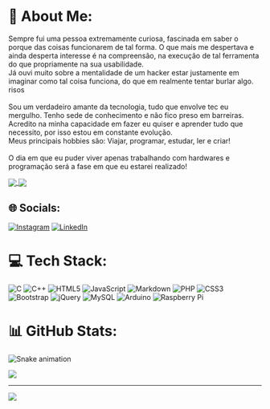 # 💫 About Me:
Sempre fui uma pessoa extremamente curiosa, fascinada em saber o porque das coisas funcionarem de tal forma. O que mais me despertava e ainda desperta interesse é na compreensão, na execução de tal ferramenta do que propriamente na sua usabilidade. <br>Já ouvi muito sobre a mentalidade de um hacker estar justamente em imaginar como tal coisa funciona, do que em realmente tentar burlar algo. risos<br><br>Sou um verdadeiro amante da tecnologia, tudo que envolve tec eu mergulho. Tenho sede de conhecimento e não fico preso em barreiras. Acredito na minha capacidade em fazer eu quiser e aprender tudo que necessito, por isso estou em constante evolução. <br>Meus principais hobbies são: Viajar, programar, estudar, ler e criar!<br><br>O dia em que eu puder viver apenas trabalhando com hardwares e programação será a fase em que eu estarei realizado!

<a href="https://github.com/anuraghazra/github-readme-stats">
  <img align="center" src="https://github-readme-stats.vercel.app/api/pin/?username=anuraghazra&repo=github-readme-stats" />
</a>
<a href="https://github.com/anuraghazra/convoychat">
  <img align="center" src="https://github-readme-stats.vercel.app/api/pin/?username=anuraghazra&repo=convoychat" />
</a>

## 🌐 Socials:
[![Instagram](https://img.shields.io/badge/Instagram-%23E4405F.svg?logo=Instagram&logoColor=white)](https://instagram.com/j2ac.io) [![LinkedIn](https://img.shields.io/badge/LinkedIn-%230077B5.svg?logo=linkedin&logoColor=white)](https://linkedin.com/in/https://www.linkedin.com/in/jonathan-carvalho-1725a7237/) 

# 💻 Tech Stack:
![C](https://img.shields.io/badge/c-%2300599C.svg?style=for-the-badge&logo=c&logoColor=white) ![C++](https://img.shields.io/badge/c++-%2300599C.svg?style=for-the-badge&logo=c%2B%2B&logoColor=white) ![HTML5](https://img.shields.io/badge/html5-%23E34F26.svg?style=for-the-badge&logo=html5&logoColor=white) ![JavaScript](https://img.shields.io/badge/javascript-%23323330.svg?style=for-the-badge&logo=javascript&logoColor=%23F7DF1E) ![Markdown](https://img.shields.io/badge/markdown-%23000000.svg?style=for-the-badge&logo=markdown&logoColor=white) ![PHP](https://img.shields.io/badge/php-%23777BB4.svg?style=for-the-badge&logo=php&logoColor=white) ![CSS3](https://img.shields.io/badge/css3-%231572B6.svg?style=for-the-badge&logo=css3&logoColor=white) ![Bootstrap](https://img.shields.io/badge/bootstrap-%23563D7C.svg?style=for-the-badge&logo=bootstrap&logoColor=white) ![jQuery](https://img.shields.io/badge/jquery-%230769AD.svg?style=for-the-badge&logo=jquery&logoColor=white) ![MySQL](https://img.shields.io/badge/mysql-%2300f.svg?style=for-the-badge&logo=mysql&logoColor=white) ![Arduino](https://img.shields.io/badge/-Arduino-00979D?style=for-the-badge&logo=Arduino&logoColor=white) ![Raspberry Pi](https://img.shields.io/badge/-RaspberryPi-C51A4A?style=for-the-badge&logo=Raspberry-Pi)
# 📊 GitHub Stats:

![Snake animation](https://github.com/J2AC-IO/blob/output/github-contribution-grid-snake.svg)

![](https://github-readme-streak-stats.herokuapp.com/?user=J2AC-IO&theme=radical&hide_border=false)<br/>


---
[![](https://visitcount.itsvg.in/api?id=J2AC-IO&icon=0&color=0)](https://visitcount.itsvg.in)

<!-- Proudly created with GPRM ( https://gprm.itsvg.in ) -->
